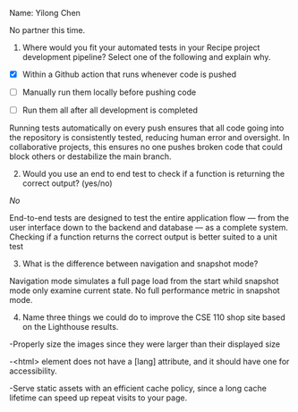 Name: Yilong Chen

No partner this time.


1) Where would you fit your automated tests in your Recipe project development pipeline? Select one of the following and explain why.

- [X] Within a Github action that runs whenever code is pushed 

- [ ] Manually run them locally before pushing code

- [ ] Run them all after all development is completed



Running tests automatically on every push ensures that all code going into the repository is consistently tested, reducing human error and oversight.
In collaborative projects, this ensures no one pushes broken code that could block others or destabilize the main branch.

2) Would you use an end to end test to check if a function is returning the correct output? (yes/no)

*No*

End-to-end tests are designed to test the entire application flow — from the user interface down to the backend and database — as a complete system.
Checking if a function returns the correct output is better suited to a unit test



3) What is the difference between navigation and snapshot mode?

Navigation mode simulates a full page load from the start whild snapshot mode only examine current state. No full performance metric in snapshot mode.


4) Name three things we could do to improve the CSE 110 shop site based on the Lighthouse results.

-Properly size the images since they were larger than their displayed size

-\<html\> element does not have a [lang] attribute, and it should have one for accessibility.

-Serve static assets with an efficient cache policy, since a long cache lifetime can speed up repeat visits to your page.

